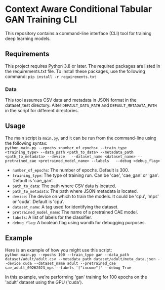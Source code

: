 # Context Aware Conditional Tabular GAN Training CLI

This repository contains a command-line interface (CLI) tool for training deep learning models.

## Requirements

This project requires Python 3.8 or later. The required packages are listed in the requirements.txt file. To install these packages, use the following command:
`pip install -r requirements.txt`
### Data

This tool assumes CSV data and metadata in JSON format in the dataset_test directory. Alter `DEFAULT_DATA_PATH` and `DEFAULT_METADATA_PATH` in the script for different directories.


## Usage

The main script is `main.py`, and it can be run from the command-line using the following syntax:  
`python main.py --epochs <number_of_epochs> --train_type <training_type> --data_path <path_to_data> --metadata_path <path_to_metadata> --device   --dataset_name <dataset_name> --pretrained_cae <pretrained_model_name> --labels   --debug <debug_flag>`
* `number_of_epochs`: The number of epochs. Default is 300.
* `training_type`: The type of training run. Can be 'cae', 'cae_gan' or 'gan'. Default is 'cae_gan'.
* `path_to_data`: The path where CSV data is located.
* `path_to_metadata`: The path where JSON metadata is located.
* `device`: The device on which to train the models. It could be 'cpu', 'mps' or 'cuda'. Default is 'cpu'.
* `dataset_name`: A tag used for identifying the dataset.
* `pretrained_model_name`: The name of a pretrained CAE model.
* `labels`: A list of labels for the classifier.
* `debug_flag`: A boolean flag using wandb for debugging purposes.

## Example

Here is an example of how you might use this script:  
`python main.py --epochs 100 --train_type gan --data_path dataset/adult/adult.csv --metadata_path dataset/adult/meta_data.json --device cuda --dataset_name adult --pretrained_cae cae_adult_09262023_mps --labels '["income"]' --debug True`

In this example, we're performing 'gan' training for 100 epochs on the 'adult' dataset using the GPU ('cuda').